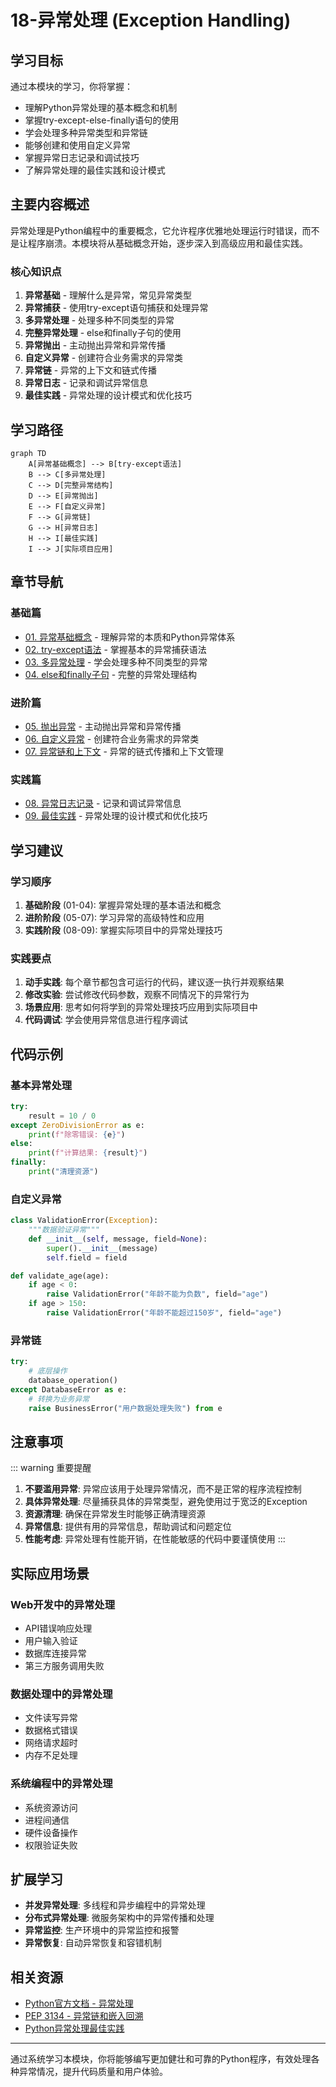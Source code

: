 # 18-异常处理 (Exception Handling)

## 学习目标

通过本模块的学习，你将掌握：

- 理解Python异常处理的基本概念和机制
- 掌握try-except-else-finally语句的使用
- 学会处理多种异常类型和异常链
- 能够创建和使用自定义异常
- 掌握异常日志记录和调试技巧
- 了解异常处理的最佳实践和设计模式

## 主要内容概述

异常处理是Python编程中的重要概念，它允许程序优雅地处理运行时错误，而不是让程序崩溃。本模块将从基础概念开始，逐步深入到高级应用和最佳实践。

### 核心知识点

1. **异常基础** - 理解什么是异常，常见异常类型
2. **异常捕获** - 使用try-except语句捕获和处理异常
3. **多异常处理** - 处理多种不同类型的异常
4. **完整异常处理** - else和finally子句的使用
5. **异常抛出** - 主动抛出异常和异常传播
6. **自定义异常** - 创建符合业务需求的异常类
7. **异常链** - 异常的上下文和链式传播
8. **异常日志** - 记录和调试异常信息
9. **最佳实践** - 异常处理的设计模式和优化技巧

## 学习路径

```mermaid
graph TD
    A[异常基础概念] --> B[try-except语法]
    B --> C[多异常处理]
    C --> D[完整异常结构]
    D --> E[异常抛出]
    E --> F[自定义异常]
    F --> G[异常链]
    G --> H[异常日志]
    H --> I[最佳实践]
    I --> J[实际项目应用]
```

## 章节导航

### 基础篇
- [01. 异常基础概念](./01_exception_basics.md) - 理解异常的本质和Python异常体系
- [02. try-except语法](./02_try_except.md) - 掌握基本的异常捕获语法
- [03. 多异常处理](./03_multiple_except.md) - 学会处理多种不同类型的异常
- [04. else和finally子句](./04_else_finally.md) - 完整的异常处理结构

### 进阶篇
- [05. 抛出异常](./05_raise_exception.md) - 主动抛出异常和异常传播
- [06. 自定义异常](./06_custom_exceptions.md) - 创建符合业务需求的异常类
- [07. 异常链和上下文](./07_exception_chaining.md) - 异常的链式传播和上下文管理

### 实践篇
- [08. 异常日志记录](./08_logging_exceptions.md) - 记录和调试异常信息
- [09. 最佳实践](./09_best_practices.md) - 异常处理的设计模式和优化技巧

## 学习建议

### 学习顺序
1. **基础阶段** (01-04): 掌握异常处理的基本语法和概念
2. **进阶阶段** (05-07): 学习异常的高级特性和应用
3. **实践阶段** (08-09): 掌握实际项目中的异常处理技巧

### 实践要点
1. **动手实践**: 每个章节都包含可运行的代码，建议逐一执行并观察结果
2. **修改实验**: 尝试修改代码参数，观察不同情况下的异常行为
3. **场景应用**: 思考如何将学到的异常处理技巧应用到实际项目中
4. **代码调试**: 学会使用异常信息进行程序调试

## 代码示例

### 基本异常处理

```python
try:
    result = 10 / 0
except ZeroDivisionError as e:
    print(f"除零错误: {e}")
else:
    print(f"计算结果: {result}")
finally:
    print("清理资源")
```

### 自定义异常

```python
class ValidationError(Exception):
    """数据验证异常"""
    def __init__(self, message, field=None):
        super().__init__(message)
        self.field = field

def validate_age(age):
    if age < 0:
        raise ValidationError("年龄不能为负数", field="age")
    if age > 150:
        raise ValidationError("年龄不能超过150岁", field="age")
```

### 异常链

```python
try:
    # 底层操作
    database_operation()
except DatabaseError as e:
    # 转换为业务异常
    raise BusinessError("用户数据处理失败") from e
```

## 注意事项

::: warning 重要提醒
1. **不要滥用异常**: 异常应该用于处理异常情况，而不是正常的程序流程控制
2. **具体异常处理**: 尽量捕获具体的异常类型，避免使用过于宽泛的Exception
3. **资源清理**: 确保在异常发生时能够正确清理资源
4. **异常信息**: 提供有用的异常信息，帮助调试和问题定位
5. **性能考虑**: 异常处理有性能开销，在性能敏感的代码中要谨慎使用
:::

## 实际应用场景

### Web开发中的异常处理
- API错误响应处理
- 用户输入验证
- 数据库连接异常
- 第三方服务调用失败

### 数据处理中的异常处理
- 文件读写异常
- 数据格式错误
- 网络请求超时
- 内存不足处理

### 系统编程中的异常处理
- 系统资源访问
- 进程间通信
- 硬件设备操作
- 权限验证失败

## 扩展学习

- **并发异常处理**: 多线程和异步编程中的异常处理
- **分布式异常处理**: 微服务架构中的异常传播和处理
- **异常监控**: 生产环境中的异常监控和报警
- **异常恢复**: 自动异常恢复和容错机制

## 相关资源

- [Python官方文档 - 异常处理](https://docs.python.org/3/tutorial/errors.html)
- [PEP 3134 - 异常链和嵌入回溯](https://www.python.org/dev/peps/pep-3134/)
- [Python异常处理最佳实践](https://realpython.com/python-exceptions-handling/)

---

通过系统学习本模块，你将能够编写更加健壮和可靠的Python程序，有效处理各种异常情况，提升代码质量和用户体验。